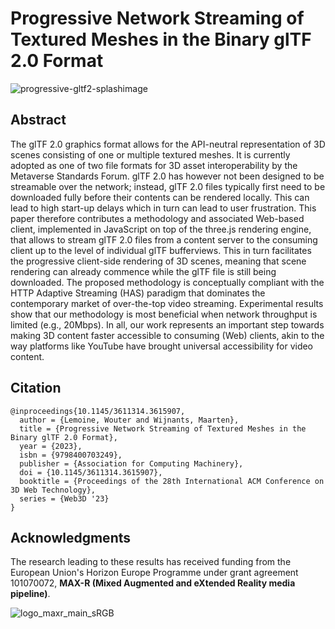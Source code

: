 # Progressive Network Streaming of Textured Meshes in the Binary glTF 2.0 Format

![progressive-gltf2-splashimage](https://github.com/EDM-Research/progressive-gltf2/assets/4068862/4365fd66-60a0-44be-a75c-8e62b7762294)


## Abstract

The glTF 2.0 graphics format allows for the API-neutral representation of 3D scenes consisting of one or multiple textured meshes. It is currently adopted as one of two file formats for 3D asset interoperability by the Metaverse Standards Forum. glTF 2.0 has however not been designed to be streamable over the network; instead, glTF 2.0 files typically first need to be downloaded fully before their contents can be rendered locally. This can lead to high start-up delays which in turn can lead to user frustration. This paper therefore contributes a methodology and associated Web-based client, implemented in JavaScript on top of the three.js rendering engine, that allows to stream glTF 2.0 files from a content server to the consuming client up to the level of individual glTF bufferviews. This in turn facilitates the progressive client-side rendering of 3D scenes, meaning that scene rendering can already commence while the glTF file is still being downloaded. The proposed methodology is conceptually compliant with the HTTP Adaptive Streaming (HAS) paradigm that dominates the contemporary market of over-the-top video streaming. Experimental results show that our methodology is most beneficial when network throughput is limited (e.g., 20Mbps). In all, our work represents an important step towards making 3D content faster accessible to consuming (Web) clients, akin to the way platforms like YouTube have brought universal accessibility for video content.

## Citation

```
@inproceedings{10.1145/3611314.3615907,
  author = {Lemoine, Wouter and Wijnants, Maarten},
  title = {Progressive Network Streaming of Textured Meshes in the Binary glTF 2.0 Format},
  year = {2023},
  isbn = {9798400703249},
  publisher = {Association for Computing Machinery},
  doi = {10.1145/3611314.3615907},
  booktitle = {Proceedings of the 28th International ACM Conference on 3D Web Technology},
  series = {Web3D '23}
}
```

## Acknowledgments

The research leading to these results has received funding from the European Union's Horizon Europe Programme under grant agreement 101070072, **MAX-R (Mixed Augmented and eXtended Reality media pipeline)**.

![logo_maxr_main_sRGB](https://github.com/EDM-Research/progressive-gltf2/assets/4068862/6c64df22-cfca-4ab3-8b4a-609c56317319)
